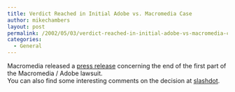 ```yaml
---
title: Verdict Reached in Initial Adobe vs. Macromedia Case
author: mikechambers
layout: post
permalink: /2002/05/03/verdict-reached-in-initial-adobe-vs-macromedia-case/
categories:
  - General
---
```



Macromedia released a [press release][1] concerning the end of the first part of the Macromedia / Adobe lawsuit.  
You can also find some interesting comments on the decision at [slashdot][2].

 [1]: http://www.macromedia.com/macromedia/proom/pr/2002/adobe_vs_macromedia.html
 [2]: http://slashdot.org/articles/02/05/03/020241.shtml?tid=123